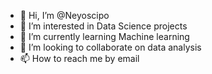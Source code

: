 - 👋 Hi, I’m @Neyoscipo
- 👀 I’m interested in Data Science projects
- 🌱 I’m currently learning Machine learning 
- 💞️ I’m looking to collaborate on data analysis
- 📫 How to reach me by email

<!---
Neyoscipo/Neyoscipo is a ✨ special ✨ repository because its `README.md` (this file) appears on your GitHub profile.
You can click the Preview link to take a look at your changes.
--->
